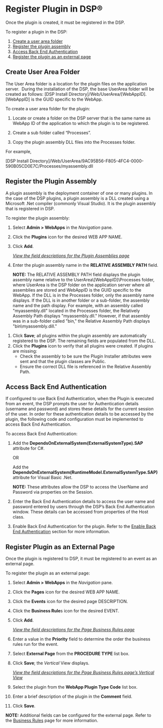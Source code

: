# Register Plugin in DSP®

Once the plugin is created, it must be registered in the DSP.

To register a plugin in the DSP:

1.  [Create a user area folder](#CreateUserAreaFolder)
2.  [Register the plugin assembly](#RegisterPluginAssembly)
3.  [Access Back End Authentication](#AccessBackEndAuthentication)
4.  [Register the plugin as an external
    page](#RegisterPluginasanExternalPage)

## <span id="CreateUserAreaFolder"></span>Create User Area Folder

The User Area folder is a location for the plugin files on the
application server.  During the installation of the DSP, the base
UserArea folder will be created as follows: \[DSP Install
Directory\]/Web/UserArea/\[WebAppID\]. \[WebAppID\] is the GUID specific
to the WebApp.

To create a user area folder for the plugin:

1.  Locate or create a folder on the DSP server that is the same name as
    WebApp ID of the application to which the plugin is to be
    registered.

2.  Create a sub folder called “Processes”.

3.  Copy the plugin assembly DLL files into the Processes folder.

For example,

\[DSP Install
Directory\]/Web/UserArea/9AC95B56-F805-4FC4-0000-590B05CD0E7C/Processes/myassembly.dll

## <span id="RegisterPluginAssembly"></span>Register the Plugin Assembly

A plugin assembly is the deployment container of one or many plugins. In
the case of the DSP plugins, a plugin assembly is a DLL created using a
Microsoft .Net compiler (commonly Visual Studio). It is the plugin
assembly that is registered in DSP.

To register the plugin assembly:

1.  Select **Admin \> WebApps** in the *Navigation* pane.

2.  Click the **Plugins** icon for the desired WEB APP NAME.

3.  Click **Add**.
    
    [*View the field descriptions for the Plugin Assemblies
    page*](../Page_Desc/Plugin%20Assemblies%20H.htm)

4.  Enter the plugin assembly name in the **RELATIVE ASSEMBLY PATH**
    field.
    
    **NOTE:** The RELATIVE ASSEMBLY PATH field displays the plugin
    assembly name relative to the UserArea\\\[WebAppID\]\\Processes
    folder, where UserArea is the DSP folder on the application server
    where all assemblies are stored and WebAppID is the GUID specific to
    the WebApp. If the DLL is in the Processes folder, only the assembly
    name displays. If the DLL is in another folder or a sub-folder, the
    assembly name and the path display. For example, with an assembly
    called "myassembly.dll" located in the Processes folder, the
    Relatively Assembly Path displays "myassembly.dll." However, if that
    assembly was in a sub-folder called "bin," the Relative Assembly
    Path displays "bin\\myassembly.dill."

<!-- end list -->

1.  Click **Save**; all plugins within the plugin assembly are
    automatically registered to the DSP. The remaining fields are
    populated from the DLL.
2.  Click the **Plugins** icon to verify that all plugins were created.
    If plugins are missing:
      - Check the assembly to be sure the Plugin Installer attributes
        were sent and that the plugin classes are Public.
      - Ensure the correct DLL file is referenced in the Relative
        Assembly
Path.

## <span id="AccessBackEndAuthentication"></span>Access Back End Authentication

If configured to use Back End Authentication, when the Plugin is
executed from an event, the DSP prompts the user for Authentication
details (username and password) and stores these details for the current
session of the user. In order for these authentication details to be
accessed by the plugin, the following code and configuration must be
implemented to access Back End Authentication.

To access Back End Authentication:

1.  Add the **DependsOnExternalSystem(ExternalSystemType).SAP**
    attribute for C\#.
    
    OR
    
    Add the
    **DependsOnExternalSystem(RuntimeModel.ExternalSystemType.SAP)**
    attribute for Visual Basic .Net.
    
    **NOTE:** These attributes allow the DSP to access the UserName and
    Password via properties on the Session.

2.  Enter the Back End Authentication details to access the user name
    and password entered by users through the DSP’s Back End
    Authentication window. These details can be accessed from properties
    of the Host class.

3.  Enable Back End Authentication for the plugin. Refer to the [Enable
    Back End
    Authentication](View%20Where%20Plugin%20is%20Used.htm#EnableBackEndAuthentication)
    section for more
information.

## <span id="RegisterPluginasanExternalPage"></span>Register Plugin as an External Page

Once the plugin is registered to DSP, it must be registered to an event
as an external page.

To register the plugin as an external page:

1.  Select **Admin \> WebApps** in the *Navigation* pane.

2.  Click the **Pages** icon for the desired WEB APP NAME.

3.  Click the **Events** icon for the desired page DESCRIPTION.

4.  Click the **Business Rule**s icon for the desired EVENT.

5.  Click **Add**.
    
    [*View the field descriptions for the Page Business Rules
    page*](../Page_Desc/Page_Business_Rules_H.htm)

6.  Enter a value in the **Priority** field to determine the order the
    business rules run for the event.

7.  Select **External Page** from the **PROCEDURE TYPE** list box.

8.  Click **Save**; the *Vertical* View displays.
    
    [*View the field descriptions for the Page Business Rules page’s
    Vertical
    View*](../Page_Desc/Page_Business_Rules_H.htm#PageBusinessRulesV)

9.  Select the plugin from the **WebApp Plugin Type Code** list box.

10. Enter a brief description of the plugin in the **Comment** field.

11. Click **Save**.

**NOTE:** Additional fields can be configured for the external page.
Refer to the [Business Rules](../../WebApp_Dev/Business_Rules.htm) page
for more information.
